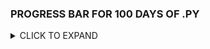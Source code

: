
### PROGRESS BAR FOR 100 DAYS OF .PY

<details>
  <summary> CLICK TO EXPAND </summary>

| SECTION | PERCENTAGE | DONE |
| :---: | :---:| :---:|
|1 | 100% | -[x] |
|2 | 100% |[x] |
|3 | 100% |[x] |
|4 | 100% |[x] |
|5 | 100% |[x] |
|6 | 100% |[x] |
|7 | 50% |
|8 | 50% |- [x] item 2 |
|9 | 0% |- [x] item 2
|10 | 0% | - [ ] item 1
|11 | 0% |-[ ] |
|12 | 0% |-[] |
|13 | 100% |[x] |


- [ ] item 1

- [x] item 2

- [ ] item 3

</details>